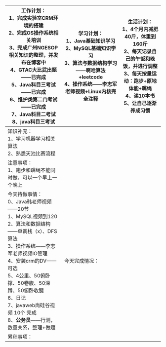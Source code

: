 | 工作计划：<br>1、完成实验室CRM环境的搭建<br/>2、完成OS操作系统相关培训<br/>3、完成广州NGESOP相关知识的整理，并发布在博客中<br/>4、GTAC大比武出题——已完成<br/>5、Java科目三考试——已完成<br/>6、维护类第二门考试——已完成<br/>7、Java科目二考试<br/>8、java科目三考试<br/> | 学习计划：<br/>1、Java基础知识学习<br/>2、MySQL基础知识学习<br/>3、算法与数据结构学习——啊哈算法+leetcode<br/>4、操作系统——李志军老师视频+Linux内核完全注释<br/> | 生活计划：<br/>1、4个月内减肥40斤，体重到160斤<br/>2、每天记录自己的午饭和晚饭，并进行调整<br/>3、每天按量运动：跑步+原地体能+跳绳<br/>4、读10本书<br/>5、让自己逐渐养成习惯 <br/> |
| ------------------------------------------------------------ | ------------------------------------------------------------ | ------------------------------------------------------------ |
| 知识补充：<br/>1、学习机器学习相关算法<br/>2、熟悉天池比赛流程 |                                                              |                                                              |
| 注意事项：<br/>1、跑步和跳绳不能同时做，可以一个早上一个晚上 |                                                              |                                                              |
| 今天待做事情：<br/>0、Java韩老师视频——20节<br/>1、MySQL视频到120   <br/>2、算法和数据结构——单调栈（x）、DFS算法 <br/>3、操作系统——李志军老师视频IO管理<br/>4、安装crm的DV——可选<br/>5、4公里、50俯卧撑、50卷腹、50深蹲、50俯卧收腿 <br/>6、日记<br/>7、javaweb尚硅谷视频 10个 完成 <br/>8、**公务员**——行测，数量关系，整理+做题 <br/> | 今天完成情况：<br/>                                          |                                                              |
| 累积事项：<br/>                                              |                                                              |                                                              |